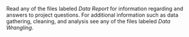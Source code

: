 Read any of the files labeled *Data Report* for information regarding and answers to project questions. For additional information such as data gathering, cleaning, and analysis see any of the files labeled *Data Wrangling*.
